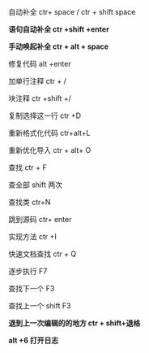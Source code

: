 自动补全 ctr+ space / ctr + shift space



**语句自动补全 ctr +shift +enter**



**手动唤起补全 ctr + alt + space**



修复代码 alt +enter



加单行注释 ctr + /



块注释 ctr +shift +/



复制选择这一行 ctr +D



重新格式化代码 ctr+alt+L



重新优化导入 ctr + alt+ O



查找 ctr + F



查全部 shift 两次



查找类 ctr+N



跳到源码 ctr+ enter



实现方法 ctr +I



快速文档查找 ctr + Q



逐步执行 F7



查找下一个 F3



查找上一个 shift F3



**退到上一次编辑的的地方 ctr + shift+退格**



**alt +6 打开日志**
